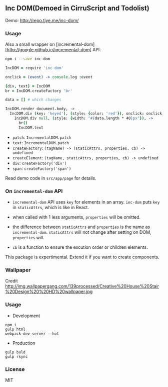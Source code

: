 
Inc DOM(Demoed in CirruScript and Todolist)
----

Demo: http://repo.tiye.me/inc-dom/

### Usage

Also a small wrapper on [incremental-dom][http://google.github.io/incremental-dom] API.

```bash
npm i --save inc-dom
```

```coffee
IncDOM = require 'inc-dom'

onclick = (event) -> console.log :event

{div, text} = IncDOM
br = IncDOM.createFactory 'br'

data = [] # which changes

IncDOM.render document.body, ->
  IncDOM.div (key: 'keyed'), (style: {color: 'red'}), onclick: onclick, ->
    IncDOM.div null, (style: {width: "#{data.length * 40}px"}), ->
      br()
      IncDOM.text
```

* `patch`: `IncrementalDOM.patch`
* `text`: `IncrementalDOM.patch`
* `createFactory`: `(tagName) -> (staticAttrs, properties, cb) -> undefined`
* `createElement`: `(tagName, staticAttrs, properties, cb) -> undefined`
* `div`: `createFactory('div')`
* `span`: `createFactory('span')`

Read demo code in `src/app/page` for details.

### On `incremental-dom` API

* `incremental-dom` API uses `key` for elements in an array.
  `inc-dom` puts `key` in `staticAttrs`, which is like in React.

* when called with 1 less arguments, `properties` will be omitted.

* the difference between `staticAttrs` and `properties` is the name as `incremental-dom`.
  `staticAttrs` will not change after setting on DOM, `properties` will.

* `cb` is a function to ensure the excution order or children elements.

This package is expertimental. Extend it if you want to create components.

### Wallpaper

Credit <http://img.wallpapergang.com/139processed/Creative%20House%20Stair%20Design%20%20HD%20wallpaper.jpg>

### Usage

* Development

```text
npm i
gulp html
webpack-dev-server --hot
```

* Production

```text
gulp buld
gulp rsync
```

### License

MIT
